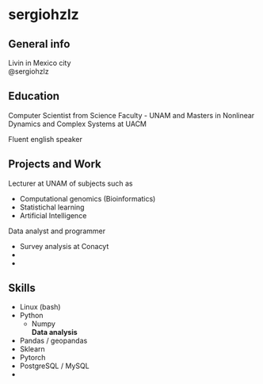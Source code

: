 # sergiohzlz

## General info
Livin in Mexico city  
@sergiohzlz 

## Education 
Computer Scientist from Science Faculty - UNAM and
Masters in Nonlinear Dynamics and Complex Systems at UACM

Fluent english speaker 

## Projects and Work
Lecturer at UNAM of subjects such as
- Computational genomics (Bioinformatics)
- Statistichal learning 
- Artificial Intelligence
  

Data analyst and programmer 
- Survey analysis at Conacyt
- 
- 

## Skills

- Linux (bash)
- Python
  - Numpy  
**Data analysis**
- Pandas / geopandas
- Sklearn
- Pytorch
- PostgreSQL / MySQL
- 
